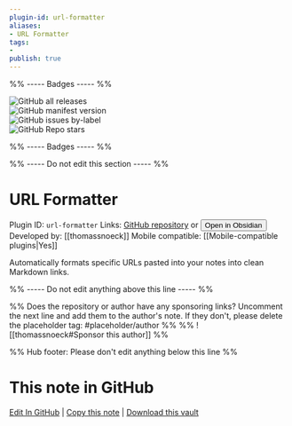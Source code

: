 ```yaml
---
plugin-id: url-formatter
aliases:
- URL Formatter
tags: 
- 
publish: true
---
```


%% ----- Badges ----- %%

![GitHub all releases](https://img.shields.io/github/downloads/thomassnoeck/url-formatter-obsidian/total?color=573E7A&logo=github&style=for-the-badge)   
![GitHub manifest version](https://img.shields.io/github/manifest-json/v/thomassnoeck/url-formatter-obsidian?color=573E7A&logo=github&style=for-the-badge)   
![GitHub issues by-label](https://img.shields.io/github/issues/thomassnoeck/url-formatter-obsidian/help%20wanted?color=573E7A&logo=github&style=for-the-badge)   
![GitHub Repo stars](https://img.shields.io/github/stars/thomassnoeck/url-formatter-obsidian?color=573E7A&logo=github&style=for-the-badge)

%% ----- Badges ----- %%

%% ----- Do not edit this section ----- %%

# URL Formatter

Plugin ID: `url-formatter`
Links: [GitHub repository](https://github.com/thomassnoeck/url-formatter-obsidian) or [<button id=HH>Open in Obsidian</button>](obsidian://show-plugin?id=url-formatter)
Developed by: [[thomassnoeck]]
Mobile compatible: [[Mobile-compatible plugins|Yes]]

Automatically formats specific URLs pasted into your notes into clean Markdown links.

%% ----- Do not edit anything above this line ----- %% 

%% Does the repository or author have any sponsoring links? Uncomment the next line and add them to the author's note. If they don't, please delete the placeholder tag: #placeholder/author %%
%% ![[thomassnoeck#Sponsor this author]] %%

%% Hub footer: Please don't edit anything below this line %%

# This note in GitHub

<span class="git-footer">[Edit In GitHub](https://github.dev/obsidian-community/obsidian-hub/blob/main/02%20-%20Community%20Expansions/02.05%20All%20Community%20Expansions/Plugins/url-formatter.md "git-hub-edit-note") | [Copy this note](https://raw.githubusercontent.com/obsidian-community/obsidian-hub/main/02%20-%20Community%20Expansions/02.05%20All%20Community%20Expansions/Plugins/url-formatter.md "git-hub-copy-note") | [Download this vault](https://github.com/obsidian-community/obsidian-hub/archive/refs/heads/main.zip "git-hub-download-vault") </span>
